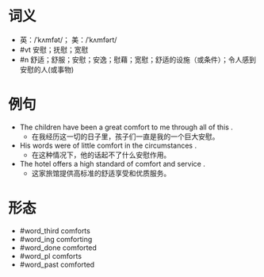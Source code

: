 # 词义
- 英：/ˈkʌmfət/； 美：/ˈkʌmfərt/
- #vt 安慰；抚慰；宽慰
- #n 舒适；舒服；安慰；安逸；慰藉；宽慰；舒适的设施（或条件）；令人感到安慰的人(或事物)
# 例句
- The children have been a great comfort to me through all of this .
	- 在我经历这一切的日子里，孩子们一直是我的一个巨大安慰。
- His words were of little comfort in the circumstances .
	- 在这种情况下，他的话起不了什么安慰作用。
- The hotel offers a high standard of comfort and service .
	- 这家旅馆提供高标准的舒适享受和优质服务。
# 形态
- #word_third comforts
- #word_ing comforting
- #word_done comforted
- #word_pl comforts
- #word_past comforted
